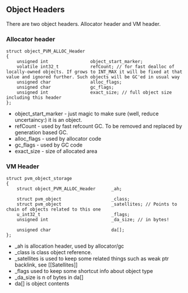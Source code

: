 ## Object Headers ##

There are two object headers. Allocator header and VM header.

### Allocator header ###

```
struct object_PVM_ALLOC_Header
{
    unsigned int                object_start_marker;
    volatile int32_t            refCount; // for fast dealloc of locally-owned objects. If grows to INT_MAX it will be fixed at that value and ignored further. Such objects will be GC'ed in usual way
    unsigned char               alloc_flags;
    unsigned char               gc_flags;
    unsigned int                exact_size; // full object size including this header
};
```

 * object_start_marker - just magic to make sure (well, reduce uncertaincy:) it is an object.
 * refCount - used by fast refcount GC. To be removed and replaced by generation based GC.
 * alloc_flags - used by allocator code
 * gc_flags - used by GC code
 * exact_size - size of allocated area


### VM Header ###

```
struct pvm_object_storage
{
    struct object_PVM_ALLOC_Header      _ah;

    struct pvm_object                   _class;
    struct pvm_object                   _satellites; // Points to chain of objects related to this one
    u_int32_t                           _flags; 
    unsigned int                        _da_size; // in bytes!

    unsigned char                       da[];
};
```

 *  _ah is allocation header, used by allocator/gc
 *  _class is class object reference.
 *  _satellites is used to keep some related things such as weak ptr backlink, see [[Satellites]]
 *  _flags used to keep some shortcut info about object type
 *  _da_size is n of bytes in da[]
 *  da[] is object contents


